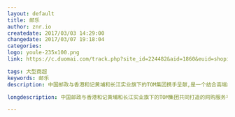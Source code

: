```yaml
---
layout: default
title: 邮乐
author: znr.io
createdate: 2017/03/03 14:29:00
changedate: 2017/03/07 19:18:04
categories:
logo: youle-235x100.png
link: https://c.duomai.com/track.php?site_id=224482&aid=1860&euid=shopindex&t=http%3A%2F%2Fwww.ule.com

tags: 大型商超
keywords: 邮乐
description: 中国邮政与香港和记黄埔和长江实业旗下的TOM集团携手呈献,是一个结合高端线上网购和线下零售于一体的独特创新购物服务平台。

longdescription: 中国邮政与香港和记黄埔和长江实业旗下的TOM集团共同打造的网购服务平台。<br>均由中国邮政和TOM集团严格甄选品牌商、精品店铺,给消费者提供正品购物的保障。<br>EMS全程配送，覆盖全国各级城乡。

---
```


